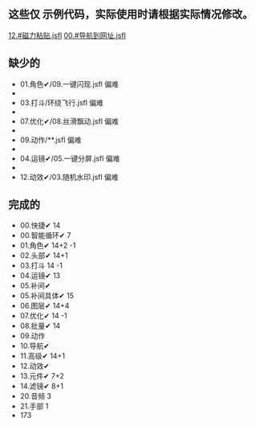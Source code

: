 ## 这些仅 示例代码，实际使用时请根据实际情况修改。

[12.#磁力粘贴.jsfl](lib/00.%E5%BF%AB%E6%8D%B7%E2%9C%94/12.%23%E7%A3%81%E5%8A%9B%E7%B2%98%E8%B4%B4.jsfl)
[00.#导航到网址.jsfl](lib/10.%E5%AF%BC%E8%88%AA%E2%9C%94/00.%23%E5%AF%BC%E8%88%AA%E5%88%B0%E7%BD%91%E5%9D%80.jsfl)

## 缺少的

* 01.角色✔/09.一键闪现.jsfl 偏难
*
* 03.打斗/环绕飞行.jsfl 偏难
*
* 07.优化✔/08.丝滑飘动.jsfl 偏难
*
* 09.动作/**.jsfl 偏难
*
* 04.运镜✔/05.一键分屏.jsfl 偏难
*
* 12.动效✔/03.随机水印.jsfl 偏难

[//]: # (* 03.打斗/02.排兵布阵.T.jsfl 中等    0722)


[//]: # (* 03.打斗/10.扩散虚影.jsfl 中等  0720)

[//]: # (* 03.打斗/13.一键翻滚.jsfl 中等  0720)

[//]: # (* 03.打斗/07.万剑归宗.jsfl 中等 0720)

[//]: # (* 01.角色✔/13.一键打光/13.一键打光_old.jsfl 中等    没有必要)

[//]: # (* 11.高级✔/12.批量预览图.jsfl 中等    0718 )

[//]: # (* 06.图层✔/10.一键羽化.jsfl    中等   0717)

[//]: # (* 12.动效✔/**.jsfl   下载素材网的动效素材,不再实现.)

[//]: # (* 13.元件/**.jsfl    4)

[//]: # (* 02.头部/12.分离万能头.jsfl    中等)

[//]: # (* 02.头部/13.后发跟随.jsfl    中等)


## 完成的

* 00.快捷✔     14
* 00.智能循环✔  7
* 01.角色✔     14+2   -1
* 02.头部✔     14+1
* 03.打斗      14     -1
* 04.运镜✔     13
* 05.补间✔     
* 05.补间具体✔  15
* 06.图层✔      14+4
* 07.优化✔      14     -1
* 08.批量✔      14
* 09.动作
* 10.导航✔
* 11.高级✔      14+1
* 12.动效✔
* 13.元件✔      7+2
* 14.滤镜✔      8+1
* 20.音频       3
* 21.手部       1
* 173